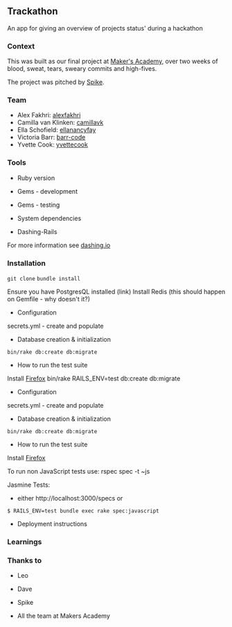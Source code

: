 ## Trackathon
An app for giving an overview of projects status' during a hackathon


### Context
This was built as our final project at [Maker's Academy](www.makersacademy.com), over two weeks of blood, sweat, tears, sweary commits and high-fives.

The project was pitched by [Spike](https://github.com/spike01).


### Team

* Alex Fakhri: [alexfakhri](https://github.com/alexfakhri)
* Camilla van Klinken: [camillavk](https://github.com/camillavk)
* Ella Schofield: [ellanancyfay](https://github.com/EllaNancyFay)
* Victoria Barr: [barr-code](https://github.com/barr-code)
* Yvette Cook: [yvettecook](https://github.com/yvettecook)

### Tools

* Ruby version
* Gems - development
* Gems - testing
* System dependencies

* Dashing-Rails

For more information see [dashing.io](http://dashing.io/)


### Installation

`git clone`
`bundle install`

Ensure you have PostgresQL installed (link)
Install Redis (this should happen on Gemfile - why doesn't it?)

* Configuration

secrets.yml - create and populate

* Database creation & initialization

`bin/rake db:create db:migrate`



* How to run the test suite


Install [Firefox](https://www.mozilla.org/en-GB/firefox/new/)
bin/rake RAILS_ENV=test db:create db:migrate

* Configuration

secrets.yml - create and populate

* Database creation & initialization

`bin/rake db:create db:migrate`

* How to run the test suite

Install [Firefox](https://www.mozilla.org/en-GB/firefox/new/)

To run non JavaScript tests use: rspec spec -t ~js

Jasmine Tests:

* either http://localhost:3000/specs or

`$ RAILS_ENV=test bundle exec rake spec:javascript`


* Deployment instructions




### Learnings



### Thanks to

* Leo
* Dave
* Spike

* All the team at Makers Academy
